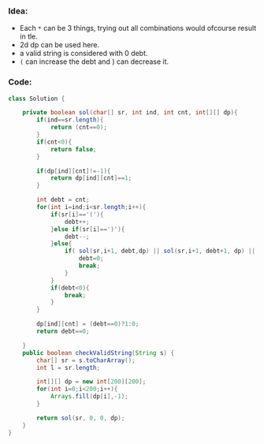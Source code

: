 ### Idea:
- Each `*` can be 3 things, trying out all combinations would ofcourse result in tle.
- 2d dp can be used here.
- a valid string is considered with 0 debt.
- `(` can increase the debt and ) can decrease it.
### Code:
```java
class Solution {

    private boolean sol(char[] sr, int ind, int cnt, int[][] dp){
        if(ind==sr.length){
            return (cnt==0);
        }
        if(cnt<0){
            return false;
        }

        if(dp[ind][cnt]!=-1){
            return dp[ind][cnt]==1;
        }

        int debt = cnt;
        for(int i=ind;i<sr.length;i++){
            if(sr[i]=='('){
                debt++;
            }else if(sr[i]==')'){
                debt--;
            }else{
                if( sol(sr,i+1, debt,dp) || sol(sr,i+1, debt+1, dp) || sol(sr,i+1, debt-1, dp) ){
                    debt=0;
                    break;
                }
            }
            if(debt<0){
                break;
            }
        }

        dp[ind][cnt] = (debt==0)?1:0;
        return debt==0;

    }
    public boolean checkValidString(String s) {
        char[] sr = s.toCharArray();
        int l = sr.length;

        int[][] dp = new int[200][200];
        for(int i=0;i<200;i++){
            Arrays.fill(dp[i],-1);
        }

        return sol(sr, 0, 0, dp);
    }
}
```